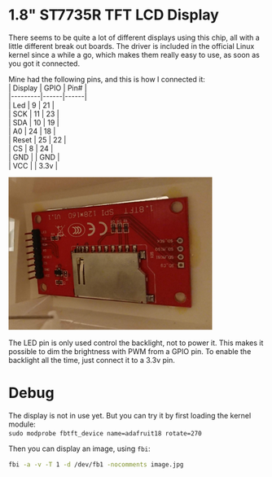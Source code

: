 # 1.8" ST7735R TFT LCD Display
There seems to be quite a lot of different displays using this chip, all with a little different break out boards.
The driver is included in the official Linux kernel since a while a go, which makes them really easy to use, as soon as you got it connected.

Mine had the following pins, and this is how I connected it:  
| Display | GPIO | Pin# |  
|---------|------|------|  
|   Led   | 9    | 21   |  
|   SCK   | 11   | 23   |  
|   SDA   | 10   | 19   |  
|   A0    | 24   | 18   |  
|   Reset | 25   | 22   |  
|   CS    | 8    | 24   |  
|   GND   |      | GND  |  
|   VCC   |      | 3.3v |  

<img src="img/display_back.jpg" width="400">

The LED pin is only used control the backlight, not to power it. This makes it possible to dim the brightness with PWM from a GPIO pin.
To enable the backlight all the time, just connect it to a 3.3v pin.

# Debug
The display is not in use yet. But you can try it by first loading the kernel module:  
`sudo modprobe fbtft_device name=adafruit18 rotate=270`  

Then you can display an image, using `fbi`:  
```bash
fbi -a -v -T 1 -d /dev/fb1 -nocomments image.jpg
```
